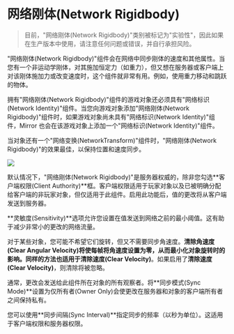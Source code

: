 # 网络刚体(Network Rigidbody)

> 目前，"网络刚体(Network Rigidbody)"类别被标记为"实验性"，因此如果在生产版本中使用，请注意任何问题或错误，并自行承担风险。

"网络刚体(Network Rigidbody)"组件会在网络中同步刚体的速度和其他属性。当您有一个非运动学刚体，对其施加恒定力（如重力），但又想在服务器或客户端上对该刚体施加力或改变速度时，这个组件就非常有用。例如，使用重力移动和跳跃的物体。

拥有"网络刚体(Network Rigidbody)"组件的游戏对象还必须具有"网络标识(Network Identity)"组件。当您向游戏对象添加"网络刚体(Network Rigidbody)"组件时，如果游戏对象尚未具有"网络标识(Network Identity)"组件，Mirror 也会在该游戏对象上添加一个"网络标识(Network Identity)"组件。

当对象还有一个"网络变换(NetworkTransform)"组件时，"网络刚体(Network Rigidbody)"的效果最佳，以保持位置和速度同步。

![](<../../.gitbook/assets/image (39).png>)

默认情况下，"网络刚体(Network Rigidbody)"是服务器权威的，除非您勾选**客户端权限(Client Authority)**框。客户端权限适用于玩家对象以及已被明确分配给客户端的非玩家对象，但仅适用于此组件。启用此功能后，值的更改将从客户端发送到服务器。

**灵敏度(Sensitivity)**选项允许您设置在值发送到网络之前的最小阈值。这有助于减少非常小的更改的网络流量。

对于某些对象，您可能不希望它们旋转，但又不需要同步角速度。**清除角速度(Clear Angular Velocity)**将使每帧将角速度设置为零，从而最小化对象旋转时的影响。同样的方法也适用于**清除速度(Clear Velocity)**。如果启用了**清除速度(Clear Velocity)**，则清除将被忽略。

通常，更改会发送给此组件所在对象的所有观察者。将**同步模式(Sync Mode)**设置为仅所有者(Owner Only)会使更改在服务器和对象的客户端所有者之间保持私有。

您可以使用**同步间隔(Sync Interval)**指定同步的频率（以秒为单位）。这适用于客户端权限和服务器权限。
